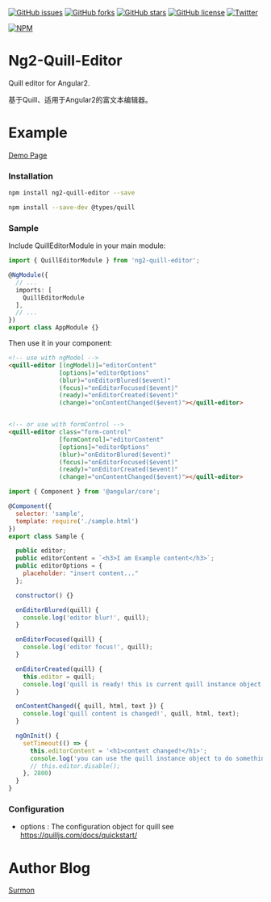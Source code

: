 [![GitHub issues](https://img.shields.io/github/issues/surmon-china/ng2-quill-editor.svg?style=flat-square)](https://github.com/surmon-china/ng2-quill-editor/issues)
[![GitHub forks](https://img.shields.io/github/forks/surmon-china/ng2-quill-editor.svg?style=flat-square)](https://github.com/surmon-china/ng2-quill-editor/network)
[![GitHub stars](https://img.shields.io/github/stars/surmon-china/ng2-quill-editor.svg?style=flat-square)](https://github.com/surmon-china/ng2-quill-editor/stargazers)
[![GitHub license](https://img.shields.io/badge/license-MIT-blue.svg?style=flat-square)](https://raw.githubusercontent.com/surmon-china/ng2-quill-editor/master/LICENSE)
[![Twitter](https://img.shields.io/twitter/url/https/github.com/surmon-china/ng2-quill-editor.svg?style=social?style=flat-square)](https://twitter.com/intent/tweet?text=Wow:&url=%5Bobject%20Object%5D)

[![NPM](https://nodei.co/npm/ng2-quill-editor.png?downloads=true&downloadRank=true&stars=true)](https://nodei.co/npm/ng2-quill-editor/)


# Ng2-Quill-Editor
Quill editor for Angular2.

基于Quill、适用于Angular2的富文本编辑器。


# Example
[Demo Page](https://surmon-china.github.io/ng2-quill-editor/)


### Installation

``` bash
npm install ng2-quill-editor --save
```

``` bash
npm install --save-dev @types/quill
```


### Sample

Include QuillEditorModule in your main module:
``` typescript
import { QuillEditorModule } from 'ng2-quill-editor';

@NgModule({
  // ...
  imports: [
    QuillEditorModule
  ],
  // ...
})
export class AppModule {}
```

Then use it in your component:

``` html
<!-- use with ngModel -->
<quill-editor [(ngModel)]="editorContent"
              [options]="editorOptions"
              (blur)="onEditorBlured($event)"
              (focus)="onEditorFocused($event)"
              (ready)="onEditorCreated($event)"
              (change)="onContentChanged($event)"></quill-editor>


<!-- or use with formControl -->
<quill-editor class="form-control"
              [formControl]="editorContent"
              [options]="editorOptions"
              (blur)="onEditorBlured($event)"
              (focus)="onEditorFocused($event)"
              (ready)="onEditorCreated($event)"
              (change)="onContentChanged($event)"></quill-editor>
```

``` javascript
import { Component } from '@angular/core';

@Component({
  selector: 'sample',
  template: require('./sample.html')
})
export class Sample {

  public editor;
  public editorContent = `<h3>I am Example content</h3>`;
  public editorOptions = {
    placeholder: "insert content..."
  };

  constructor() {}

  onEditorBlured(quill) {
    console.log('editor blur!', quill);
  }

  onEditorFocused(quill) {
    console.log('editor focus!', quill);
  }

  onEditorCreated(quill) {
    this.editor = quill;
    console.log('quill is ready! this is current quill instance object', quill);
  }

  onContentChanged({ quill, html, text }) {
    console.log('quill content is changed!', quill, html, text);
  }

  ngOnInit() {
    setTimeout(() => {
      this.editorContent = '<h1>content changed!</h1>';
      console.log('you can use the quill instance object to do something', this.editor);
      // this.editor.disable();
    }, 2800)
  }
}
```


### Configuration
- options : The configuration object for quill see https://quilljs.com/docs/quickstart/


# Author Blog
[Surmon](https://surmon.me)
